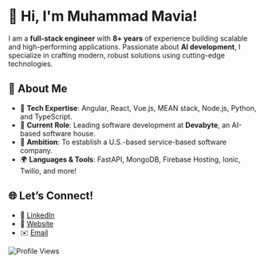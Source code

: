 # 👋 Hi, I'm Muhammad Mavia!  

I am a **full-stack engineer** with **8+ years** of experience building scalable and high-performing applications. Passionate about **AI development**, I specialize in crafting modern, robust solutions using cutting-edge technologies. 

## 🚀 About Me
- 🔧 **Tech Expertise**: Angular, React, Vue.js, MEAN stack, Node.js, Python, and TypeScript.  
- 💼 **Current Role**: Leading software development at **Devabyte**, an AI-based software house.  
- 🌟 **Ambition**: To establish a U.S.-based service-based software company.  
- 🌍 **Languages & Tools**: FastAPI, MongoDB, Firebase Hosting, Ionic, Twilio, and more!  

## 🌐 Let’s Connect!  
- 🔗 [LinkedIn](https://www.linkedin.com/in/muhammadmavia/)  
- 🌟 [Website](https://www.muhammadmavia.com)  
- ✉️ [Email](mailto:muhammadmavia172@gmail.com)  

![Profile Views](https://komarev.com/ghpvc/?username=MuhammadMavia&color=blue)
